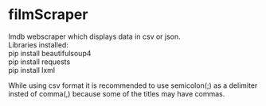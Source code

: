 # filmScraper
Imdb webscraper which displays data in csv or json.<br/>
Libraries installed:<br/>
pip install beautifulsoup4<br/>
pip install requests<br/>
pip install lxml<br/>

While using csv format it is recommended to use semicolon(;) as a delimiter insted of comma(,) because some of the titles may have commas.
